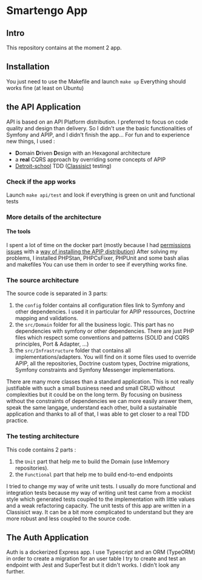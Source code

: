 # Smartengo App
## Intro
This repository contains at the moment 2 app.
## Installation
You just need to use the Makefile and launch `make up`
Everything should works fine (at least on Ubuntu)
## the API Application
API is based on an API Platform distribution.
I preferred to focus on code quality and design than delivery.
So I didn't use the basic functionalities of Symfony and APIP, and I didn't finish the app...
For fun and to experience new things, I used : 
* **D**omain **D**riven **D**esign with an Hexagonal architecture
* a **real** CQRS approach by overriding some concepts of APIP
* [Detroit-school](https://github.com/testduble/contributing-tests/wiki/Detroit-school-TDD) TDD ([Classisict](https://martinfowler.com/articles/mocksArentStubs.html#SoShouldIBeAClassicistOrAMockist) testing)

### Check if the app works
Launch `make api/test` and look if everything is green on unit and functional tests

### More details of the architecture

#### The tools
I spent a lot of time on the docker part (mostly because I had [permissions issues](https://github.com/api-platform/api-platform/issues/319#issuecomment-307037562) with a [way of installing the APIP distribution](https://github.com/api-platform/api-platform/releases/tag/v2.5.7))
After solving my problems, I installed PHPStan, PHPCsFixer, PHPUnit and some bash alias and makefiles
You can use them in order to see if everything works fine.

### The source architecture

The source code is separated in 3 parts:
1. the `config` folder contains all configuration files link to Symfony and other dependencies.
I used it in particular for APIP ressources, Doctrine mapping and validations.
2. the `src/Domain` folder for all the business logic. This part has no dependencies with symfony or other dependencies. 
There are just PHP files which respect some conventions and patterns (SOLID and CQRS principles, Port & Adapter, ...)
3. the `src/Infrastructure` folder that contains all implementations/adapters. You will find on it some files used to override APIP, all the repositories, Doctrine custom types, Doctrine migrations, Symfony constraints and Symfony Messenger implementations.

There are many more classes than a standard application. This is not really justifiable with such a small business need and small CRUD without complexities but it could be on the long term.
By focusing on business without the constraints of dependencies we can more easily answer them, speak the same langage, understand each other, build a sustainable application and thanks to all of that, I was able to get closer to a real TDD practice.

### The testing architecture
This code contains 2 parts :
1. the `Unit` part that help me to build the Domain (use InMemory repositories). 
2. the `Functional` part that help me to build end-to-end endpoints

I tried to change my way of write unit tests. I usually do more functional and integration tests because my way of writing unit test came from a mockist style which generated tests coupled to the implementation with little values and a weak refactoring capacity.
The unit tests of this app are written in a Classisict way. It can be a bit more complicated to understand but they are more robust and less coupled to the source code.

## The Auth Application
Auth is a dockerized Express app.
I use Typescript and an ORM (TypeORM) in order to create a migration for an user table
I try to create and test an endpoint with Jest and SuperTest but it didn't works. I didn't look any further.
